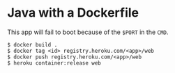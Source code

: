 # Java with a Dockerfile

This app will fail to boot because of the `$PORT` in the `CMD`.

```
$ docker build .
$ docker tag <id> registry.heroku.com/<app>/web
$ docker push registry.heroku.com/<app>/web
$ heroku container:release web
```
